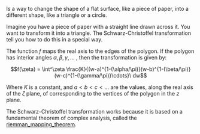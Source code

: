 Is a way to change the shape of a flat surface, like a piece of paper, into a different shape, like a triangle or a circle.

Imagine you have a piece of paper with a straight line drawn across it. You want to transform it into a triangle. The Schwarz-Christoffel transformation tell you how to do this in a special way.

The function $f$ maps the real axis to the edges of the polygon. If the polygon has interior angles $\alpha, \beta, \gamma,\dots$ , then the transformation is given by:

$$f(\zeta) = \int^\zeta \frac{K}{(w-a)^{1-(\alpha/\pi)}(w-b)^{1-(\beta/\pi)}(w-c)^{1-(\gamma/\pi)}\cdots}\ dw$$ 

Where $K$  is a constant, and $a < b < c<\dots$ are the values, along the real axis of the $\zeta$ plane, of corresponding to the vertices of the polygon in the $z$ plane.

The Schwarz-Christoffel transformation works because it is based on a fundamental theorem of complex analysis, called the [riemman_mapping_theorem](riemman_mapping_theorem.md).


